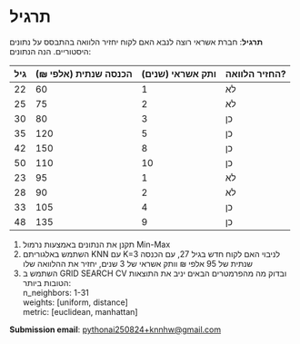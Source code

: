 # תרגיל

**תרגיל**: חברת אשראי רוצה לנבא האם לקוח יחזיר הלוואה בהתבסס על נתונים היסטוריים. הנה הנתונים:

| גיל   | הכנסה שנתית (אלפי ₪) | ותק אשראי (שנים) | החזיר הלוואה? |
|-------|---------------------|-----------------|--------------|
| 22    | 60                  | 1               | לא           |
| 25    | 75                  | 2               | לא           |
| 30    | 80                  | 3               | כן           |
| 35    | 120                 | 5               | כן           |
| 42    | 150                 | 8               | כן           |
| 50    | 110                 | 10              | כן           |
| 23    | 95                  | 1               | לא           |
| 28    | 90                  | 2               | לא           |
| 33    | 105                 | 4               | כן           |
| 48    | 135                 | 9               | כן           |

1. תקנן את הנתונים באמצעות נרמול Min-Max
2. השתמש באלגוריתם KNN עם K=3 לניבוי האם לקוח חדש בגיל 27, עם הכנסה שנתית של 95 אלפי ₪ וותק אשראי של 3 שנים, יחזיר את ההלוואה שלו
3. השתמש ב GRID SEARCH CV ובדוק מה מהפרמטרים הבאים יניב את התוצאות הטובות ביותר:  
n_neighbors: 1-31  
weights: [uniform, distance]   
metric: [euclidean, manhattan]   

**Submission email**: [pythonai250824+knnhw@gmail.com](mailto:pythonai250824+knnhw@gmail.com)
